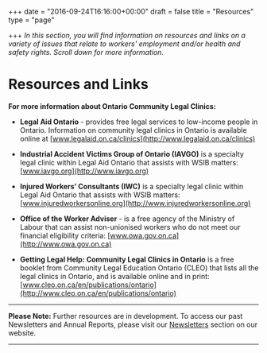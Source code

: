 +++
date = "2016-09-24T16:16:00+00:00"
draft = false
title = "Resources"
type = "page"

+++
*In this section, you will find information on resources and links on a variety of issues that relate to workers' employment and/or health and safety rights. Scroll down for more information.*


# Resources and Links

**For more information about Ontario Community Legal Clinics:**

* **Legal Aid Ontario** - provides free legal services to low-income people in Ontario. Information on community legal clinics in Ontario is available online at [www.legalaid.on.ca/clinics](http://www.legalaid.on.ca/clinics)

* **Industrial Accident Victims Group of Ontario (IAVGO)** is a specialty legal clinic within Legal Aid Ontario that assists with WSIB matters: [www.iavgo.org](http://www.iavgo.org)

* **Injured Workers’ Consultants (IWC)** is a specialty legal clinic within Legal Aid Ontario that assists with WSIB matters: [www.injuredworkersonline.org](http://www.injuredworkersonline.org)

* **Office of the Worker Adviser** - is a free agency of the Ministry of Labour that can assist non-unionised workers who do not meet our financial eligibility criteria: [www.owa.gov.on.ca](http://www.owa.gov.on.ca) 

* **Getting Legal Help: Community Legal Clinics in Ontario** is a free booklet from Community Legal Education Ontario (CLEO) that lists all the legal clinics in Ontario, and is available online and in print: [www.cleo.on.ca/en/publications/ontario](http://www.cleo.on.ca/en/publications/ontario) 

-----

**Please Note:** Further resources are in development. 
To access our past Newsletters and Annual Reports, please visit our [Newsletters](http://workers-safety.ca/) section on our website.

-----
